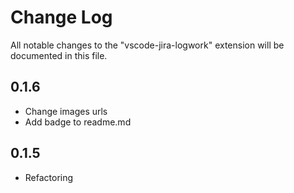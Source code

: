 # Change Log
All notable changes to the "vscode-jira-logwork" extension will be documented in this file.

## 0.1.6
- Change images urls
- Add badge to readme.md

## 0.1.5
- Refactoring
